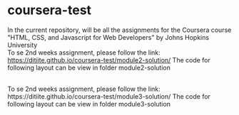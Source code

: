 # coursera-test

In the current repository, will be all the assignments for the Coursera course "HTML, CSS, and Javascript for Web Developers" by Johns Hopkins University
</br>
To se 2nd weeks assignment, please follow the link: https://ditiite.github.io/coursera-test/module2-solution/
The code for following layout can be view in folder module2-solution

</br>
To se 2nd weeks assignment, please follow the link: https://ditiite.github.io/coursera-test/module3-solution/
The code for following layout can be view in folder module3-solution
